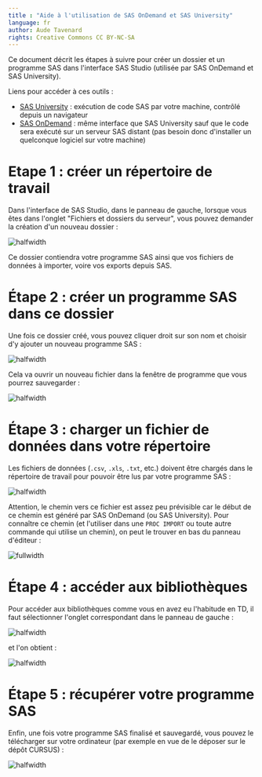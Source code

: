 ```yaml
---
title : "Aide à l'utilisation de SAS OnDemand et SAS University"
language: fr
author: Aude Tavenard
rights: Creative Commons CC BY-NC-SA
---
```


Ce document décrit les étapes à suivre pour créer un dossier et un programme SAS dans l'interface SAS Studio (utilisée par SAS OnDemand et SAS University).

Liens pour accéder à ces outils :

* [SAS University](https://www.sas.com/en_us/software/university-edition/download-software.html) : exécution de code SAS par votre machine, contrôlé depuis un navigateur
* [SAS OnDemand](https://welcome.oda.sas.com/login) : même interface que SAS University sauf que le code sera exécuté sur un serveur SAS distant (pas besoin donc d'installer un quelconque logiciel sur votre machine)

# Etape 1 : créer un répertoire de travail

Dans l'interface de SAS Studio, dans le panneau de gauche, lorsque vous êtes dans l'onglet "Fichiers et dossiers du serveur", vous pouvez demander la création d'un nouveau dossier :

![halfwidth](img/nouveau_dossier.png)&nbsp;

Ce dossier contiendra votre programme SAS ainsi que vos fichiers de données à importer, voire vos exports depuis SAS.

# Étape 2 : créer un programme SAS dans ce dossier

Une fois ce dossier créé, vous pouvez cliquer droit sur son nom et choisir d'y ajouter un nouveau programme SAS :

![halfwidth](img/nouveau_programme.png)&nbsp;

Cela va ouvrir un nouveau fichier dans la fenêtre de programme que vous pourrez sauvegarder :

![halfwidth](img/enregistrer_sous.png)&nbsp;


# Étape 3 : charger un fichier de données dans votre répertoire

Les fichiers de données (`.csv`, `.xls`, `.txt`, etc.) doivent être chargés dans le répertoire de travail pour pouvoir être lus par votre programme SAS :

![halfwidth](img/charger_fichier.png)&nbsp;

Attention, le chemin vers ce fichier est assez peu prévisible car le début de ce chemin est généré par SAS OnDemand (ou SAS University). Pour connaître ce chemin (et l'utiliser dans une `PROC IMPORT` ou toute autre commande qui utilise un chemin), on peut le trouver en bas du panneau d'éditeur :

![fullwidth](img/chemin_sasuniv.png)&nbsp;

# Étape 4 : accéder aux bibliothèques

Pour accéder aux bibliothèques comme vous en avez eu l'habitude en TD, il faut sélectionner l'onglet correspondant dans le panneau de gauche :

![halfwidth](img/biblio1.png)&nbsp;

et l'on obtient :

![halfwidth](img/biblio2.png)&nbsp;

# Étape 5 : récupérer votre programme SAS

Enfin, une fois votre programme SAS finalisé et sauvegardé, vous pouvez le télécharger sur votre ordinateur (par exemple en vue de le déposer sur le dépôt CURSUS) :

![halfwidth](img/dl_fichier.png)&nbsp;
